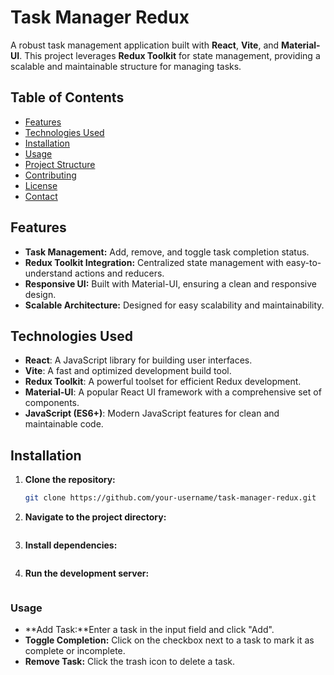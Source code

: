 # Task Manager Redux

A robust task management application built with **React**, **Vite**, and **Material-UI**. This project leverages **Redux Toolkit** for state management, providing a scalable and maintainable structure for managing tasks.

## Table of Contents

- [Features](#features)
- [Technologies Used](#technologies-used)
- [Installation](#installation)
- [Usage](#usage)
- [Project Structure](#project-structure)
- [Contributing](#contributing)
- [License](#license)
- [Contact](#contact)

## Features

- **Task Management:** Add, remove, and toggle task completion status.
- **Redux Toolkit Integration:** Centralized state management with easy-to-understand actions and reducers.
- **Responsive UI:** Built with Material-UI, ensuring a clean and responsive design.
- **Scalable Architecture:** Designed for easy scalability and maintainability.

## Technologies Used

- **React**: A JavaScript library for building user interfaces.
- **Vite**: A fast and optimized development build tool.
- **Redux Toolkit**: A powerful toolset for efficient Redux development.
- **Material-UI**: A popular React UI framework with a comprehensive set of components.
- **JavaScript (ES6+)**: Modern JavaScript features for clean and maintainable code.

## Installation

1. **Clone the repository:**

   ```bash
   git clone https://github.com/your-username/task-manager-redux.git

2. **Navigate to the project directory:**
   ```cd task-manager-redux

3. **Install dependencies:**
   ```npm install

4. **Run the development server:**
   ```npm run dev

### Usage
- **Add Task:**Enter a task in the input field and click "Add".
- **Toggle Completion:** Click on the checkbox next to a task to mark it as complete or incomplete.
- **Remove Task:** Click the trash icon to delete a task.



